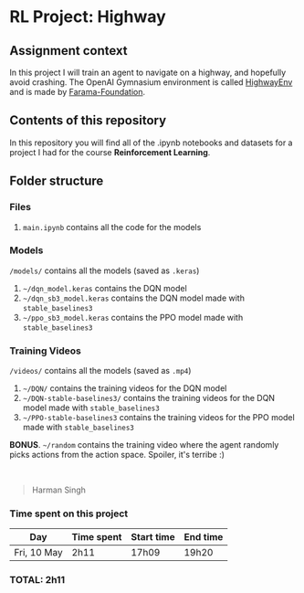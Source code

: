 # RL Project: Highway

## Assignment context

In this project I will train an agent to navigate on a highway, and hopefully avoid crashing. The OpenAI Gymnasium environment is called [HighwayEnv](https://github.com/Farama-Foundation/HighwayEnv) and is made by [Farama-Foundation](https://github.com/Farama-Foundation/).

## Contents of this repository

In this repository you will find all of the .ipynb notebooks and datasets for a project I had for the course **Reinforcement Learning**.

## Folder structure

### Files

1. `main.ipynb` contains all the code for the models

### Models

`/models/` contains all the models (saved as `.keras`)

1. `~/dqn_model.keras` contains the DQN model
2. `~/dqn_sb3_model.keras` contains the DQN model made with `stable_baselines3`
3. `~/ppo_sb3_model.keras` contains the PPO model made with `stable_baselines3`

### Training Videos

`/videos/` contains all the models (saved as `.mp4`)

1. `~/DQN/` contains the training videos for the DQN model
2. `~/DQN-stable-baselines3/` contains the training videos for the DQN model made with `stable_baselines3`
3. `~/PPO-stable-baselines3` contains the training videos for the PPO model made with `stable_baselines3`

**BONUS**. `~/random` contains the training video where the agent randomly picks actions from the action space. Spoiler, it's terribe :)

&nbsp;

> Harman Singh

### Time spent on this project

| Day           | Time spent | Start time | End time |
| ------------- | ---------- | ---------- | -------- |
| Fri, 10 May   | 2h11       | 17h09      | 19h20    |

### **TOTAL**: 2h11
